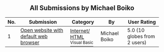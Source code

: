 ﻿<div align="center">

## All Submissions by Michael Boiko

</div>

No.  | Submission | Category | By   | User Rating
---- | ---------- | -------- | ---- | -----------
1 | [Open website with default web browser<br />](https://github.com/Planet-Source-Code/michael-boiko-open-website-with-default-web-browser__1-37987) | [Internet/ HTML<br /><sup>Visual Basic</sup>](../ByCategory/internet-html__1-34.md) | Michael Boiko | 5.0 (10 globes from 2 users)
